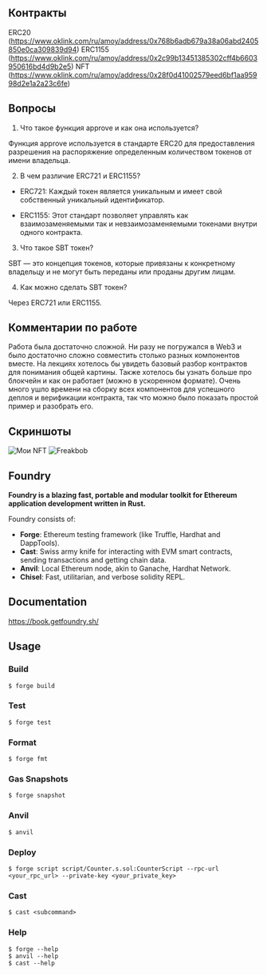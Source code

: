 ## Контракты

ERC20 (https://www.oklink.com/ru/amoy/address/0x768b6adb679a38a06abd2405850e0ca309839d94)
ERC1155 (https://www.oklink.com/ru/amoy/address/0x2c99b13451385302cff4b6603950616bd4d9b2e5)
NFT (https://www.oklink.com/ru/amoy/address/0x28f0d41002579eed6bf1aa95998d2e1a2a23c6fe)

## Вопросы

1. Что такое функция approve и как она используется?

Функция approve используется в стандарте ERC20 для предоставления разрешения на распоряжение определенным количеством токенов от имени владельца. 

2. В чем различие ERC721 и ERC1155?

- ERC721: Каждый токен является уникальным и имеет свой собственный уникальный идентификатор.

- ERC1155: Этот стандарт позволяет управлять как взаимозаменяемыми  так и невзаимозаменяемыми токенами внутри одного контракта.
3. Что такое SBT токен?

SBT — это концепция токенов, которые привязаны к конкретному владельцу и не могут быть переданы или проданы другим лицам. 

4. Как можно сделать SBT токен?

 Через ERC721 или ERC1155.

## Комментарии по работе

Работа была достаточно сложной. Ни разу не погружался в Web3 и было достаточно сложно совместить столько разных компонентов вместе. На лекциях хотелось бы увидеть базовый разбор контрактов для понимания общей картины. Также хотелось бы узнать больше про блокчейн и как он работает (можно в ускоренном формате). Очень много ушло времени на сборку всех компонентов для успешного деплоя и верификации контракта, так что можно было показать простой пример и разобрать его. 

## Скриншоты

![Мои NFT](https://ibb.co/kQbsW6s)
![Freakbob](https://ibb.co/kckspYj)

## Foundry

**Foundry is a blazing fast, portable and modular toolkit for Ethereum application development written in Rust.**

Foundry consists of:

-   **Forge**: Ethereum testing framework (like Truffle, Hardhat and DappTools).
-   **Cast**: Swiss army knife for interacting with EVM smart contracts, sending transactions and getting chain data.
-   **Anvil**: Local Ethereum node, akin to Ganache, Hardhat Network.
-   **Chisel**: Fast, utilitarian, and verbose solidity REPL.

## Documentation

https://book.getfoundry.sh/

## Usage

### Build

```shell
$ forge build
```

### Test

```shell
$ forge test
```

### Format

```shell
$ forge fmt
```

### Gas Snapshots

```shell
$ forge snapshot
```

### Anvil

```shell
$ anvil
```

### Deploy

```shell
$ forge script script/Counter.s.sol:CounterScript --rpc-url <your_rpc_url> --private-key <your_private_key>
```

### Cast

```shell
$ cast <subcommand>
```

### Help

```shell
$ forge --help
$ anvil --help
$ cast --help
```
